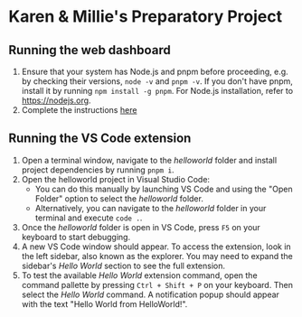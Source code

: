 # Karen & Millie's Preparatory Project
## Running the web dashboard
1. Ensure that your system has Node.js and pnpm before proceeding, e.g. by checking their versions, `node -v` and `pnpm -v`. If you don't have pnpm, install it by running `npm install -g pnpm`. For Node.js installation, refer to https://nodejs.org.
2. Complete the instructions [here](https://github.com/millieba/master-preparatory-project/tree/main/web-dashboard#readme)

## Running the VS Code extension
1. Open a terminal window, navigate to the *helloworld* folder and install project dependencies by running `pnpm i`.
2. Open the helloworld project in Visual Studio Code:
   * You can do this manually by launching VS Code and using the "Open Folder" option to select the *helloworld* folder.
   * Alternatively, you can navigate to the *helloworld* folder in your terminal and execute `code .`.
3. Once the *helloworld* folder is open in VS Code, press `F5` on your keyboard to start debugging.
4. A new VS Code window should appear. To access the extension, look in the left sidebar, also known as the explorer. You may need to expand the sidebar's *Hello World* section to see the full extension.
5. To test the available *Hello World* extension command, open the command pallette by pressing `Ctrl + Shift + P` on your keyboard. Then select the *Hello World* command. A notification popup should appear with the text "Hello World from HelloWorld!".

